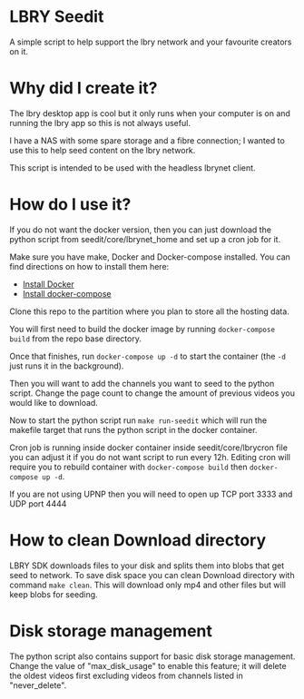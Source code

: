 # LBRY Seedit

A simple script to help support the lbry network and your favourite creators on it.

# Why did I create it?

The lbry desktop app is cool but it only runs when your computer is on and running the lbry app so this is not always useful.

I have a NAS with some spare storage and a fibre connection; I wanted to use this to help seed content on the lbry network.

This script is intended to be used with the headless lbrynet client.

# How do I use it?

If you do not want the docker version, then you can just download the python script from seedit/core/lbrynet_home and set up a cron job for it.

Make sure you have make, Docker and Docker-compose installed. You can find directions on how to install them here:
- [Install Docker](https://docs.docker.com/install/)
- [Install docker-compose](https://docs.docker.com/compose/install/)

Clone this repo to the partition where you plan to store all the hosting data.

You will first need to build the docker image by running `docker-compose build` from the repo base directory.

Once that finishes, run `docker-compose up -d` to start the container (the `-d` just runs it in the background).

Then you will want to add the channels you want to seed to the python script.
Change the page count to change the amount of previous videos you would like to download.

Now to start the python script run `make run-seedit` which will run the makefile target that runs the python script in the docker container.

Cron job is running inside docker container inside seedit/core/lbrycron file you can adjust it if you do not want script to run every 12h.
Editing cron will require you to rebuild container with `docker-compose build` then `docker-compose up -d`.

If you are not using UPNP then you will need to open up TCP port 3333 and UDP port 4444

# How to clean Download directory
LBRY SDK downloads files to your disk and splits them into blobs that get seed to network. To save disk space you can clean Download directory with command `make clean`.
This will download only mp4 and other files but will keep blobs for seeding.

# Disk storage management
The python script also contains support for basic disk storage management. Change the value of "max_disk_usage" to enable this feature; it will delete the oldest videos first excluding videos from channels listed in "never_delete".
